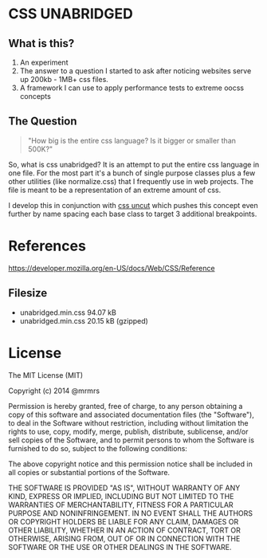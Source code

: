 # CSS UNABRIDGED

## What is this?

1. An experiment
2. The answer to a question I started to ask after noticing websites serve up 200kb - 1MB+ css files.
3. A framework I can use to apply performance tests to extreme oocss concepts

## The Question

> "How big is the entire css language? Is it bigger or smaller than 500K?"

So, what is css unabridged? It is an attempt to put the entire css language in one file.
For the most part it's a bunch of single purpose classes plus a few other utilities (like normalize.css) that I frequently use in web projects.
The file is meant to be a representation of an extreme amount of css.

I develop this in conjunction with [css uncut](http://github.com/mrmrs/css-uncut) which pushes this concept even further
by name spacing each base class to target 3 additional breakpoints.

# References

https://developer.mozilla.org/en-US/docs/Web/CSS/Reference

## Filesize

* unabridged.min.css 94.07 kB
* unabridged.min.css 20.15 kB (gzipped)

# License

The MIT License (MIT)

Copyright (c) 2014 @mrmrs

Permission is hereby granted, free of charge, to any person obtaining a copy
of this software and associated documentation files (the "Software"), to deal
in the Software without restriction, including without limitation the rights
to use, copy, modify, merge, publish, distribute, sublicense, and/or sell
copies of the Software, and to permit persons to whom the Software is
furnished to do so, subject to the following conditions:

The above copyright notice and this permission notice shall be included in
all copies or substantial portions of the Software.

THE SOFTWARE IS PROVIDED "AS IS", WITHOUT WARRANTY OF ANY KIND, EXPRESS OR
IMPLIED, INCLUDING BUT NOT LIMITED TO THE WARRANTIES OF MERCHANTABILITY,
FITNESS FOR A PARTICULAR PURPOSE AND NONINFRINGEMENT. IN NO EVENT SHALL THE
AUTHORS OR COPYRIGHT HOLDERS BE LIABLE FOR ANY CLAIM, DAMAGES OR OTHER
LIABILITY, WHETHER IN AN ACTION OF CONTRACT, TORT OR OTHERWISE, ARISING FROM,
OUT OF OR IN CONNECTION WITH THE SOFTWARE OR THE USE OR OTHER DEALINGS IN
THE SOFTWARE.

